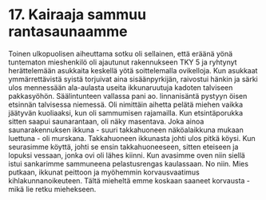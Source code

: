 


    
# 17. Kairaaja sammuu rantasaunaamme

Toinen ulkopuolisen aiheuttama sotku oli sellainen, että eräänä yönä tuntematon mieshenkilö oli ajautunut rakennukseen 
TKY 5 ja ryhtynyt herättelemään asukkaita keskellä yötä soittelemalla ovikelloja. Kun asukkaat ymmärrettävistä syistä 
torjuivat aina sisäänpyrkijän, raivostui hänkin ja särki ulos mennessään ala-aulasta useita ikkunaruutuja kadoten talviseen 
pakkasyöhön. Säälintunteen vallassa pani ao. linnanisäntä pystyyn öisen etsinnän talvisessa niemessä. Oli nimittäin aihetta 
pelätä miehen vaikka jäätyvän kuoliaaksi, kun oli sammumisen rajamailla. Kun etsintäporukka sitten saapui saunarantaan, oli 
näky masentava. Joka ainoa saunarakennuksen ikkuna - suuri takkahuoneen näköalaikkuna mukaan luettuna - oli murskana. 
Takkahuoneen ikkunasta johti ulos pitkä köysi. Kun seurasimme köyttä, johti se ensin takkahuoneeseen, sitten eteiseen ja 
lopuksi vessaan, jonka ovi oli lähes kiinni. Kun avasimme oven niin siellä istui sankarimme sammuneena pelastusrengas 
kaulassaan. No niin. Mies putkaan, ikkunat peittoon ja myöhemmin korvausvaatimus kihlakunnanoikeuteen. Tältä mieheltä 
emme koskaan saaneet korvausta - mikä lie retku miehekseen.
